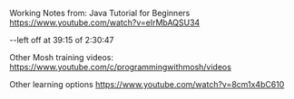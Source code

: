 
Working Notes from: Java Tutorial for Beginners
https://www.youtube.com/watch?v=eIrMbAQSU34

--left off at 39:15 of 2:30:47


Other Mosh training videos:
https://www.youtube.com/c/programmingwithmosh/videos



Other learning options
https://www.youtube.com/watch?v=8cm1x4bC610
